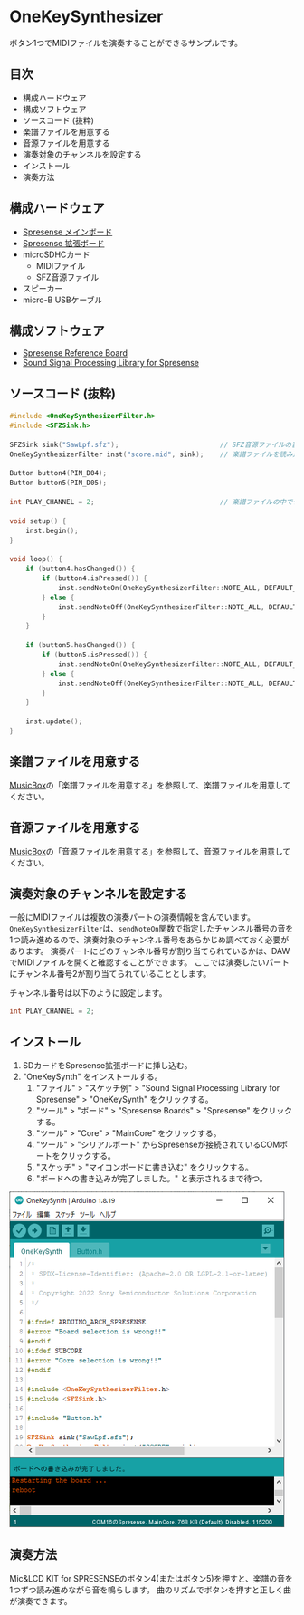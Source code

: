 # OneKeySynthesizer

ボタン1つでMIDIファイルを演奏することができるサンプルです。

## 目次

* 構成ハードウェア
* 構成ソフトウェア
* ソースコード (抜粋)
* 楽譜ファイルを用意する
* 音源ファイルを用意する
* 演奏対象のチャンネルを設定する
* インストール
* 演奏方法

## 構成ハードウェア

* [Spresense メインボード](https://developer.sony.com/ja/develop/spresense/specifications)
* [Spresense 拡張ボード](https://developer.sony.com/ja/develop/spresense/specifications)
* microSDHCカード
    * MIDIファイル
    * SFZ音源ファイル
* スピーカー
* micro-B USBケーブル

## 構成ソフトウェア

* [Spresense Reference Board](https://developer.sony.com/develop/spresense/docs/arduino_set_up_ja.html)
* [Sound Signal Processing Library for Spresense](https://github.com/SonySemiconductorSolutions/ssih-music/)

## ソースコード (抜粋)

```OneKeySynth.ino
#include <OneKeySynthesizerFilter.h>
#include <SFZSink.h>

SFZSink sink("SawLpf.sfz");                         // SFZ音源ファイルの音を出すモジュールです。SFZ音源ファイルを指定します。
OneKeySynthesizerFilter inst("score.mid", sink);    // 楽譜ファイルを読み込むモジュールです。再生する楽譜ファイルを指定します。

Button button4(PIN_D04);
Button button5(PIN_D05);

int PLAY_CHANNEL = 2;                               // 楽譜ファイルの中でチャンネル番号2を演奏対象とする

void setup() {
    inst.begin();                                                       // 楽器を初期化する
}

void loop() {
    if (button4.hasChanged()) {
        if (button4.isPressed()) {                                      // ボタン4が押されたら、楽譜の次の音を鳴らす
            inst.sendNoteOn(OneKeySynthesizerFilter::NOTE_ALL, DEFAULT_VELOCITY, PLAY_CHANNEL);
        } else {                                                        // ボタン4が離されたら、鳴らしていた音を止める
            inst.sendNoteOff(OneKeySynthesizerFilter::NOTE_ALL, DEFAULT_VELOCITY, PLAY_CHANNEL);
        }
    }

    if (button5.hasChanged()) {
        if (button5.isPressed()) {                                      // ボタン5が押されたら、楽譜の次の音を鳴らす
            inst.sendNoteOn(OneKeySynthesizerFilter::NOTE_ALL, DEFAULT_VELOCITY, PLAY_CHANNEL);
        } else {                                                        // ボタン5が離されたら、鳴らしていた音を止める
            inst.sendNoteOff(OneKeySynthesizerFilter::NOTE_ALL, DEFAULT_VELOCITY, PLAY_CHANNEL);
        }
    }

    inst.update();                                                      // 楽器を動かす
}
```

## 楽譜ファイルを用意する

[MusicBox](/examples/MusicBox/README.md)の「楽譜ファイルを用意する」を参照して、楽譜ファイルを用意してください。

## 音源ファイルを用意する

[MusicBox](/examples/MusicBox/README.md)の「音源ファイルを用意する」を参照して、音源ファイルを用意してください。

## 演奏対象のチャンネルを設定する

一般にMIDIファイルは複数の演奏パートの演奏情報を含んでいます。
`OneKeySynthesizerFilter`は、`sendNoteOn`関数で指定したチャンネル番号の音を1つ読み進めるので、演奏対象のチャンネル番号をあらかじめ調べておく必要があります。
演奏パートにどのチャンネル番号が割り当てられているかは、DAWでMIDIファイルを開くと確認することができます。
ここでは演奏したいパートにチャンネル番号2が割り当てられていることとします。

チャンネル番号は以下のように設定します。

```OneKeySynth.ino
int PLAY_CHANNEL = 2;                                                   // 楽譜ファイルの中でチャンネル番号2を演奏対象とする
```

## インストール

1. SDカードをSpresense拡張ボードに挿し込む。
2. "OneKeySynth" をインストールする。
    1. "ファイル" > "スケッチ例" > "Sound Signal Processing Library for Spresense" > "OneKeySynth" をクリックする。
    2. "ツール" > "ボード" > "Spresense Boards" > "Spresense" をクリックする。
    3. "ツール" > "Core" > "MainCore" をクリックする。
    4. "ツール" > "シリアルポート" からSpresenseが接続されているCOMポートをクリックする。
    5. "スケッチ" > "マイコンボードに書き込む" をクリックする。
    6. "ボードへの書き込みが完了しました。" と表示されるまで待つ。

![OneKeySynth](OneKeySynth.png)

## 演奏方法

Mic&LCD KIT for SPRESENSEのボタン4(またはボタン5)を押すと、楽譜の音を1つずつ読み進めながら音を鳴らします。
曲のリズムでボタンを押すと正しく曲が演奏できます。
